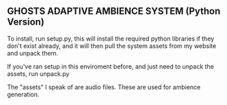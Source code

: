 GHOSTS ADAPTIVE AMBIENCE SYSTEM (Python Version)
---------------------------------------------------------------------------

To install, run setup.py, this will install the required python libraries if they don't exist already, and it will then pull the system assets from my website and unpack them.

If you've ran setup in this enviroment before, and just need to unpack the assets, run unpack.py

The "assets" I speak of are audio files. These are used for ambience generation.